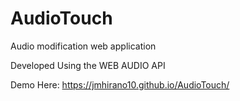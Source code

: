 # AudioTouch

Audio modification web application

Developed Using the WEB AUDIO API

Demo Here: https://jmhirano10.github.io/AudioTouch/
